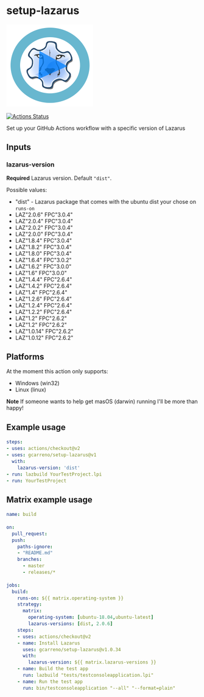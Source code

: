 # setup-lazarus

![setup-lazarus logo](images/setup-lazarus-logo.png)

[![Actions Status](https://github.com/gcarreno/setup-lazarus/workflows/build/badge.svg)](https://github.com/gcarreno/setup-lazarus/actions)

Set up your GitHub Actions workflow with a specific version of Lazarus

## Inputs

### lazarus-version

**Required** Lazarus version. Default `"dist"`.

Possible values:

* "dist" - Lazarus package that comes with the ubuntu dist your chose on `runs-on`
* LAZ"2.0.6" FPC"3.0.4"
* LAZ"2.0.4" FPC"3.0.4"
* LAZ"2.0.2" FPC"3.0.4"
* LAZ"2.0.0" FPC"3.0.4"
* LAZ"1.8.4" FPC"3.0.4"
* LAZ"1.8.2" FPC"3.0.4"
* LAZ"1.8.0" FPC"3.0.4"
* LAZ"1.6.4" FPC"3.0.2"
* LAZ"1.6.2" FPC"3.0.0"
* LAZ"1.6" FPC"3.0.0"
* LAZ"1.4.4" FPC"2.6.4"
* LAZ"1.4.2" FPC"2.6.4"
* LAZ"1.4" FPC"2.6.4"
* LAZ"1.2.6" FPC"2.6.4"
* LAZ"1.2.4" FPC"2.6.4"
* LAZ"1.2.2" FPC"2.6.4"
* LAZ"1.2" FPC"2.6.2"
* LAZ"1.2" FPC"2.6.2"
* LAZ"1.0.14" FPC"2.6.2"
* LAZ"1.0.12" FPC"2.6.2"

## Platforms

At the moment this action only supports:

* Windows (win32)
* Linux (linux)

**Note** If someone wants to help get masOS (darwin) running I'll be more than happy!

## Example usage

```yaml
steps:
- uses: actions/checkout@v2
- uses: gcarreno/setup-lazarus@v1
  with:
    lazarus-version: 'dist'
- run: lazbuild YourTestProject.lpi
- run: YourTestProject
```

## Matrix example usage

```yaml
name: build

on:
  pull_request:
  push:
    paths-ignore:
    - "README.md"
    branches:
      - master
      - releases/*

jobs:
  build:
    runs-on: ${{ matrix.operating-system }}
    strategy:
      matrix:
        operating-system: [ubuntu-18.04,ubuntu-latest]
        lazarus-versions: [dist, 2.0.6]
    steps:
    - uses: actions/checkout@v2
    - name: Install Lazarus
      uses: gcarreno/setup-lazarus@v1.0.34
      with:
        lazarus-version: ${{ matrix.lazarus-versions }}
    - name: Build the test app
      run: lazbuild "tests/testconsoleapplication.lpi"
    - name: Run the test app
      run: bin/testconsoleapplication "--all" "--format=plain"
```
